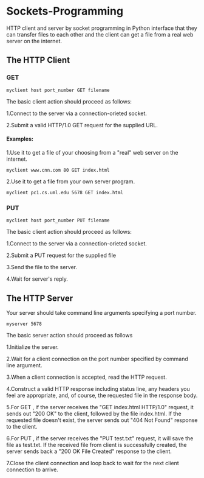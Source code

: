 # Sockets-Programming
HTTP client and server by socket programming in Python interface that they can
transfer files to each other and the client can get a file from a real web server on the internet.

## The HTTP Client
### GET 
```
myclient host port_number GET filename
```
The basic client action should proceed as follows:

1.Connect to the server via a connection-orieted socket.

2.Submit a valid HTTP/1.0 GET request for the supplied URL.

#### Examples:

1.Use it to get a file of your choosing from a "real" web server on the internet.
```
myclient www.cnn.com 80 GET index.html
```
2.Use it to get a file from your own server program.
```
myclient pc1.cs.uml.edu 5678 GET index.html
```
### PUT
```
myclient host port_number PUT filename
```
The basic client action should proceed as follows:

1.Connect to the server via a connection-orieted socket.

2.Submit a PUT request for the supplied file

3.Send the file to the server.

4.Wait for server's reply.
## The HTTP Server
Your server should take command line arguments specifying a port number.
```
myserver 5678
```
The basic server action should proceed as follows

1.Initialize the server.

2.Wait for a client connection on the port number specified by command line argument.

3.When a client connection is accepted, read the HTTP request.

4.Construct a valid HTTP response including status line, any headers you feel are appropriate, and, of course, the requested file in the response body.

5.For GET , if the server receives the "GET index.html HTTP/1.0" request, it sends out "200 OK" to the client, followed by the file index.html. If the requested file doesn't exist, the server sends out "404 Not Found" response to the client.

6.For PUT , if the server receives the "PUT test.txt" request, it will save the file as test.txt. If the received file from client is successfully created, the server sends back a "200 OK File Created" response to the client.

7.Close the client connection and loop back to wait for the next client connection to arrive.


